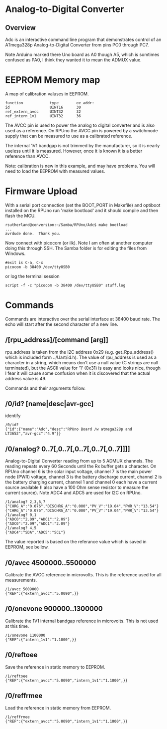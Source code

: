 # Analog-to-Digital Converter

## Overview

Adc is an interactive command line program that demonstrates control of an ATmega328p Analog-to-Digital Converter from pins PC0 through PC7. 

Note Arduino marked there Uno board as A0 though A5, which is somtimes confused as PA0, I think they wanted it to mean the ADMUX value. 


# EEPROM Memory map 

A map of calibration valuses in EEPROM. 

```
function            type        ee_addr:
id                  UINT16      30
ref_extern_avcc     UINT32      32
ref_intern_1v1      UINT32      36
```

The AVCC pin is used to power the analog to digital converter and is also used as a reference. On RPUno the AVCC pin is powered by a switchmode supply that can be measured to use as a calibrated reference.

The internal 1V1 bandgap is not trimmed by the manufacturer, so it is nearly useless until it is measured. However, once it is known it is a better reference than AVCC.

Note: calibration is new in this example, and may have problems. You will need to load the EEPROM with measured values.


# Firmware Upload

With a serial port connection (set the BOOT_PORT in Makefile) and optiboot installed on the RPUno run 'make bootload' and it should compile and then flash the MCU.

``` 
rsutherland@conversion:~/Samba/RPUno/Adc$ make bootload
...
avrdude done.  Thank you.
``` 

Now connect with picocom (or ilk). Note I am often at another computer doing this through SSH. The Samba folder is for editing the files from Windows.


``` 
#exit is C-a, C-x
picocom -b 38400 /dev/ttyUSB0
``` 

or log the terminal session

``` 
script -f -c "picocom -b 38400 /dev/ttyUSB0" stuff.log
``` 


# Commands

Commands are interactive over the serial interface at 38400 baud rate. The echo will start after the second character of a new line. 


## /[rpu_address]/[command [arg]]

rpu_address is taken from the I2C address 0x29 (e.g. get_Rpu_address() which is included form ../Uart/id.h). The value of rpu_address is used as a character in a string, which means don't use a null value (C strings are null terminated), but the ASCII value for '1' (0x31) is easy and looks nice, though I fear it will cause some confusion when it is discovered that the actual address value is 49.

Commands and their arguments follow.


## /0/id? [name|desc|avr-gcc]

identify 

``` 
/0/id?
{"id":{"name":"Adc","desc":"RPUno Board /w atmega328p and LT3652","avr-gcc":"4.9"}}
```

##  /0/analog? 0..7[,0..7[,0..7[,0..7[,0..7]]]]    

Analog-to-Digital Converter reading from up to 5 ADMUX channels. The reading repeats every 60 Seconds until the Rx buffer gets a character. On RPUno channel 6 is the solar input voltage, channel 7 is the main power node (PWR) voltage, channel 3 is the battery discharge current, channel 2 is the battery charging current, channel 1 and channel 0 each have a current source available (I also have a 100 Ohm sense resistor to measure the current source).  Note ADC4 and ADC5 are used for I2C on RPUno.

``` 
/1/analog? 2,3,6,7
{"CHRG_A":"0.076","DISCHRG_A":"0.000","PV_V":"19.04","PWR_V":"13.54"}
{"CHRG_A":"0.076","DISCHRG_A":"0.000","PV_V":"19.04","PWR_V":"13.54"}
/1/analog? 0,1
{"ADC0":"2.09","ADC1":"2.09"}
{"ADC0":"2.09","ADC1":"2.09"}
/1/analog? 4,5
{"ADC4":"SDA","ADC5":"SCL"}
```

The value reported is based on the referance value which is saved in EEPROM, see bellow.


##  /0/avcc 4500000..5500000

Calibrate the AVCC reference in microvolts. This is the reference used for all measurements.

``` 
/1/avcc 5009000
{"REF":{"extern_avcc":"5.0090",}}
``` 


##  /0/onevone 900000..1300000

Calibrate the 1V1 internal bandgap reference in microvolts. This is not used at this time.

```
/1/onevone 1100000
{"REF":{"intern_1v1":"1.1000",}}
``` 


##  /0/reftoee

Save the reference in static memory to EEPROM.

```
/1/reftoee
{"REF":{"extern_avcc":"5.0090","intern_1v1":"1.1000",}}
```


##  /0/reffrmee

Load the reference in static memory from EEPROM.

```
/1/reffrmee
{"REF":{"extern_avcc":"5.0090","intern_1v1":"1.1000",}}
```

